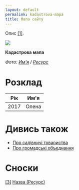 ```yaml
---
layout: default
permalink: kadastrova-mapa
title: Мапа сайту
---
```


Опис <span id="a1">[\[1\]](#f1)</span>.

![](/encyclopedia/images/kadastrova-mapa.jpg)

**Кадастрова мапа**

*Фото: [Им'я](index) / [Ресурс](index)*

# Розклад

|Рiк|Им'я|
|-|-|
|2017|Олена|

# Дивись також

+ [Про садівничі товариства](pro-sadivnici-tovaristva)
+ [Про громадськi объеднання](pro-gromadski-obiednannya)

# Сноски

[[3]](#a3) <span id="f3"></span> [Назва (Ресурс)](index)
